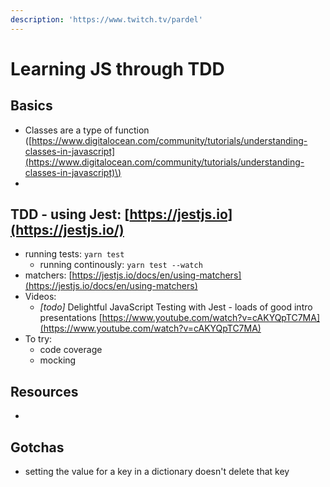```yaml
---
description: 'https://www.twitch.tv/pardel'
---
```


# Learning JS through TDD

## Basics

* Classes are a type of function \([https://www.digitalocean.com/community/tutorials/understanding-classes-in-javascript](https://www.digitalocean.com/community/tutorials/understanding-classes-in-javascript)\)
* 
## TDD - using Jest: [https://jestjs.io](https://jestjs.io/)

* running tests: `yarn test`
  * running continously: `yarn test --watch`
* matchers: [https://jestjs.io/docs/en/using-matchers](https://jestjs.io/docs/en/using-matchers)
* Videos:
  * _\[todo\]_ Delightful JavaScript Testing with Jest - loads of good intro presentations [https://www.youtube.com/watch?v=cAKYQpTC7MA](https://www.youtube.com/watch?v=cAKYQpTC7MA)
* To try:
  * code coverage
  * mocking

## Resources

* 
## Gotchas

* setting the value for a key in a dictionary doesn't delete that key

